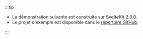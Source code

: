 :::tip

- La démonstration suivante est construite sur SvelteKit 2.0.0.
- Le projet d'exemple est disponible dans le [répertoire GitHub](https://github.com/logto-io/js/tree/HEAD/packages/sveltekit-sample).

:::
